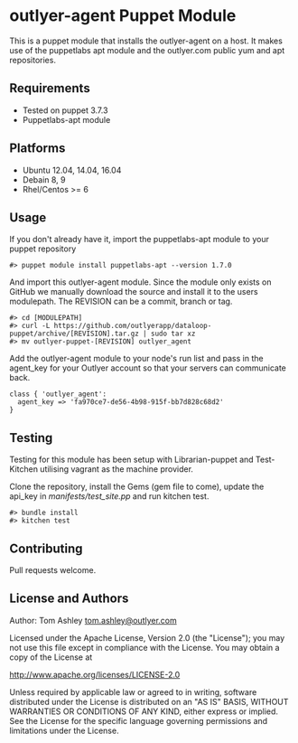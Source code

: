 outlyer-agent Puppet Module
============================
This is a puppet module that installs the outlyer-agent on a host. It makes use of the puppetlabs apt module and the outlyer.com public yum and apt repositories.

Requirements
------------
* Tested on puppet 3.7.3
* Puppetlabs-apt module

Platforms
---------
* Ubuntu 12.04, 14.04, 16.04
* Debain 8, 9
* Rhel/Centos >= 6

Usage
-----
If you don't already have it, import the puppetlabs-apt module to your puppet repository

`#> puppet module install puppetlabs-apt --version 1.7.0`

And import this outlyer-agent module. Since the module only exists on GitHub we manually download the source and install it to the users modulepath. The REVISION can be a commit, branch or tag.

```
#> cd [MODULEPATH]
#> curl -L https://github.com/outlyerapp/dataloop-puppet/archive/[REVISION].tar.gz | sudo tar xz
#> mv outlyer-puppet-[REVISION] outlyer_agent
```

Add the outlyer-agent module to your node's run list and pass in the agent_key for your Outlyer account so that your servers can communicate back.

```
class { 'outlyer_agent': 
  agent_key => 'fa970ce7-de56-4b98-915f-bb7d828c68d2'
}
```


Testing
-------
Testing for this module has been setup with Librarian-puppet and Test-Kitchen utilising vagrant as the machine provider.

Clone the repository, install the Gems (gem file to come), update the api_key in _manifests/test_site.pp_ and run kitchen test.

```
#> bundle install
#> kitchen test
```

Contributing
------------
Pull requests welcome.

License and Authors
-------------------
Author: Tom Ashley <tom.ashley@outlyer.com>

Licensed under the Apache License, Version 2.0 (the "License"); you may not use this file except in compliance with the License. You may obtain a copy of the License at

http://www.apache.org/licenses/LICENSE-2.0

Unless required by applicable law or agreed to in writing, software distributed under the License is distributed on an "AS IS" BASIS, WITHOUT WARRANTIES OR CONDITIONS OF ANY KIND, either express or implied. See the License for the specific language governing permissions and limitations under the License.
